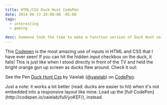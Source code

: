 ```yaml
---
title: HTML/CSS Duck Hunt CodePen
date: 2014-06-17 19:00:00 -05:00
tags:
  - interesting
  - gaming

desc: Someone took the time to make a function version of Duck Hunt using HTML/CSS
---
```


This [Codepen](http://codepen.io/vaielab/pen/yoKEF/) is the most amazing use of inputs in HTML and CSS that I have ever seen! If you can hit the hidden input checkbox on the duck, it falls! This is just like when I stood directly in front of the TV and held the bright orange gun up screen as ducks flew around. Check it out:</p>

<p data-height="594" data-theme-id="6780" data-slug-hash="yoKEF" data-default-tab="result" class='codepen'>See the Pen <a href='http://codepen.io/vaielab/pen/yoKEF/'>Duck Hunt Css</a> by Vaielab (<a href='http://codepen.io/vaielab'>@vaielab</a>) on <a href='http://codepen.io'>CodePen</a>.</p>
<script async src="//codepen.io/assets/embed/ei.js"></script>

<p class="caption">
Just a note: it works a lot better (read: ducks are easier to hit) when it's not embedded into a responsive layout like mine. Load up the [full CodePen](http://codepen.io/vaielab/full/yoKEF/), instead.
</p>
